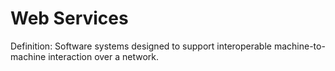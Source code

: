 # Web Services

Definition: Software systems designed to support interoperable machine-to-machine interaction over a network.
